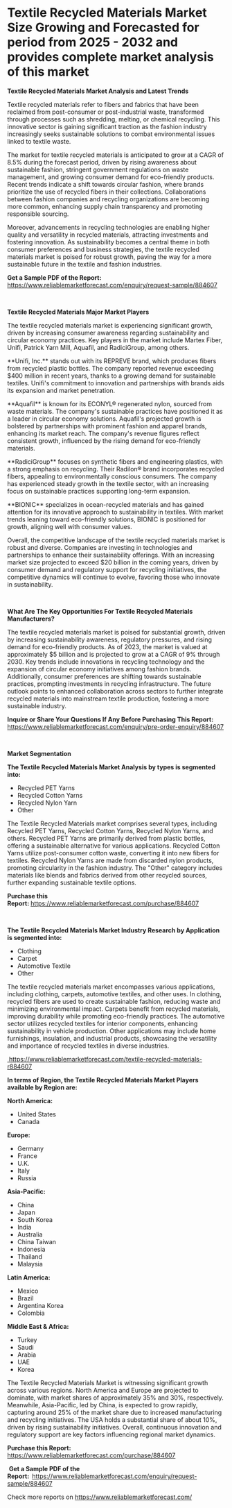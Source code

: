 <p><h1>Textile Recycled Materials Market Size Growing and Forecasted for period from 2025 - 2032 and provides complete market analysis of this market</h1></p><p><strong>Textile Recycled Materials Market Analysis and Latest Trends</strong></p>
<p><p>Textile recycled materials refer to fibers and fabrics that have been reclaimed from post-consumer or post-industrial waste, transformed through processes such as shredding, melting, or chemical recycling. This innovative sector is gaining significant traction as the fashion industry increasingly seeks sustainable solutions to combat environmental issues linked to textile waste.</p><p>The market for textile recycled materials is anticipated to grow at a CAGR of 8.5% during the forecast period, driven by rising awareness about sustainable fashion, stringent government regulations on waste management, and growing consumer demand for eco-friendly products. Recent trends indicate a shift towards circular fashion, where brands prioritize the use of recycled fibers in their collections. Collaborations between fashion companies and recycling organizations are becoming more common, enhancing supply chain transparency and promoting responsible sourcing.</p><p>Moreover, advancements in recycling technologies are enabling higher quality and versatility in recycled materials, attracting investments and fostering innovation. As sustainability becomes a central theme in both consumer preferences and business strategies, the textile recycled materials market is poised for robust growth, paving the way for a more sustainable future in the textile and fashion industries.</p></p>
<p><strong>Get a Sample PDF of the Report:&nbsp;</strong> <a href="https://www.reliablemarketforecast.com/enquiry/request-sample/884607?utm_campaign=2293&utm_medium=2&utm_source=Github&utm_content=ia&utm_term=02042025&utm_id=textile-recycled-materials">https://www.reliablemarketforecast.com/enquiry/request-sample/884607</a></p>
<p>&nbsp;</p>
<p><strong>Textile Recycled Materials Major Market Players</strong></p>
<p><p>The textile recycled materials market is experiencing significant growth, driven by increasing consumer awareness regarding sustainability and circular economy practices. Key players in the market include Martex Fiber, Unifi, Patrick Yarn Mill, Aquafil, and RadiciGroup, among others.</p><p>**Unifi, Inc.** stands out with its REPREVE brand, which produces fibers from recycled plastic bottles. The company reported revenue exceeding $400 million in recent years, thanks to a growing demand for sustainable textiles. Unifi's commitment to innovation and partnerships with brands aids its expansion and market penetration.</p><p>**Aquafil** is known for its ECONYL® regenerated nylon, sourced from waste materials. The company's sustainable practices have positioned it as a leader in circular economy solutions. Aquafil's projected growth is bolstered by partnerships with prominent fashion and apparel brands, enhancing its market reach. The company's revenue figures reflect consistent growth, influenced by the rising demand for eco-friendly materials.</p><p>**RadiciGroup** focuses on synthetic fibers and engineering plastics, with a strong emphasis on recycling. Their Radilon® brand incorporates recycled fibers, appealing to environmentally conscious consumers. The company has experienced steady growth in the textile sector, with an increasing focus on sustainable practices supporting long-term expansion.</p><p>**BIONIC** specializes in ocean-recycled materials and has gained attention for its innovative approach to sustainability in textiles. With market trends leaning toward eco-friendly solutions, BIONIC is positioned for growth, aligning well with consumer values.</p><p>Overall, the competitive landscape of the textile recycled materials market is robust and diverse. Companies are investing in technologies and partnerships to enhance their sustainability offerings. With an increasing market size projected to exceed $20 billion in the coming years, driven by consumer demand and regulatory support for recycling initiatives, the competitive dynamics will continue to evolve, favoring those who innovate in sustainability.</p></p>
<p>&nbsp;</p>
<p><strong>What Are The Key Opportunities For Textile Recycled Materials Manufacturers?</strong></p>
<p><p>The textile recycled materials market is poised for substantial growth, driven by increasing sustainability awareness, regulatory pressures, and rising demand for eco-friendly products. As of 2023, the market is valued at approximately $5 billion and is projected to grow at a CAGR of 9% through 2030. Key trends include innovations in recycling technology and the expansion of circular economy initiatives among fashion brands. Additionally, consumer preferences are shifting towards sustainable practices, prompting investments in recycling infrastructure. The future outlook points to enhanced collaboration across sectors to further integrate recycled materials into mainstream textile production, fostering a more sustainable industry.</p></p>
<p><strong>Inquire or Share Your Questions If Any Before Purchasing This Report:</strong> <a href="https://www.reliablemarketforecast.com/enquiry/pre-order-enquiry/884607?utm_campaign=2293&utm_medium=2&utm_source=Github&utm_content=ia&utm_term=02042025&utm_id=textile-recycled-materials">https://www.reliablemarketforecast.com/enquiry/pre-order-enquiry/884607</a></p>
<p>&nbsp;</p>
<p><strong>Market Segmentation</strong></p>
<p><strong>The Textile Recycled Materials Market Analysis by types is segmented into:</strong></p>
<p><ul><li>Recycled PET Yarns</li><li>Recycled Cotton Yarns</li><li>Recycled Nylon Yarn</li><li>Other</li></ul></p>
<p><p>The Textile Recycled Materials market comprises several types, including Recycled PET Yarns, Recycled Cotton Yarns, Recycled Nylon Yarns, and others. Recycled PET Yarns are primarily derived from plastic bottles, offering a sustainable alternative for various applications. Recycled Cotton Yarns utilize post-consumer cotton waste, converting it into new fibers for textiles. Recycled Nylon Yarns are made from discarded nylon products, promoting circularity in the fashion industry. The "Other" category includes materials like blends and fabrics derived from other recycled sources, further expanding sustainable textile options.</p></p>
<p><strong>Purchase this Report:&nbsp;</strong><a href="https://www.reliablemarketforecast.com/purchase/884607?utm_campaign=2293&utm_medium=2&utm_source=Github&utm_content=ia&utm_term=02042025&utm_id=textile-recycled-materials">https://www.reliablemarketforecast.com/purchase/884607</a></p>
<p>&nbsp;</p>
<p><strong>The Textile Recycled Materials Market Industry Research by Application is segmented into:</strong></p>
<p><ul><li>Clothing</li><li>Carpet</li><li>Automotive Textile</li><li>Other</li></ul></p>
<p><p>The textile recycled materials market encompasses various applications, including clothing, carpets, automotive textiles, and other uses. In clothing, recycled fibers are used to create sustainable fashion, reducing waste and minimizing environmental impact. Carpets benefit from recycled materials, improving durability while promoting eco-friendly practices. The automotive sector utilizes recycled textiles for interior components, enhancing sustainability in vehicle production. Other applications may include home furnishings, insulation, and industrial products, showcasing the versatility and importance of recycled textiles in diverse industries.</p></p>
<p><a href="https://www.reliablemarketforecast.com/textile-recycled-materials-r884607?utm_campaign=2293&utm_medium=2&utm_source=Github&utm_content=ia&utm_term=02042025&utm_id=textile-recycled-materials">&nbsp;https://www.reliablemarketforecast.com/textile-recycled-materials-r884607</a></p>
<p><strong>In terms of Region, the Textile Recycled Materials Market Players available by Region are:</strong></p>
<p>
    <p> <strong> North America: </strong>
        <ul>
            <li>United States</li>
            <li>Canada</li>
        </ul>
        </p> 
    <p> <strong> Europe: </strong>
        <ul>
            <li>Germany</li>
            <li>France</li>
            <li>U.K.</li>
            <li>Italy</li>
            <li>Russia</li>
        </ul>
        </p> 
    <p> <strong> Asia-Pacific: </strong>
        <ul>
            <li>China</li>
            <li>Japan</li>
            <li>South Korea</li>
            <li>India</li>
            <li>Australia</li>
            <li>China Taiwan</li>
            <li>Indonesia</li>
            <li>Thailand</li>
            <li>Malaysia</li>
        </ul>
        </p> 
    <p> <strong> Latin America: </strong>
        <ul>
            <li>Mexico</li>
            <li>Brazil</li>
            <li>Argentina Korea</li>
            <li>Colombia</li>
        </ul>
        </p> 
    <p> <strong> Middle East & Africa: </strong>
        <ul>
            <li>Turkey</li>
            <li>Saudi</li>
            <li>Arabia</li>
            <li>UAE</li>
            <li>Korea</li>
        </ul>
    </p>
    </p>
<p><p>The Textile Recycled Materials Market is witnessing significant growth across various regions. North America and Europe are projected to dominate, with market shares of approximately 35% and 30%, respectively. Meanwhile, Asia-Pacific, led by China, is expected to grow rapidly, capturing around 25% of the market share due to increased manufacturing and recycling initiatives. The USA holds a substantial share of about 10%, driven by rising sustainability initiatives. Overall, continuous innovation and regulatory support are key factors influencing regional market dynamics.</p></p>
<p><strong>Purchase this Report: </strong><a href="https://www.reliablemarketforecast.com/purchase/884607?utm_campaign=2293&utm_medium=2&utm_source=Github&utm_content=ia&utm_term=02042025&utm_id=textile-recycled-materials">https://www.reliablemarketforecast.com/purchase/884607</a></p>
<p>&nbsp;<strong>Get a Sample PDF of the Report:&nbsp;&nbsp;</strong><a href="https://www.reliablemarketforecast.com/enquiry/request-sample/884607?utm_campaign=2293&utm_medium=2&utm_source=Github&utm_content=ia&utm_term=02042025&utm_id=textile-recycled-materials">https://www.reliablemarketforecast.com/enquiry/request-sample/884607</a></p>
<p><strong></strong></p>
<p>Check more reports on <a href="https://www.reliablemarketforecast.com/?utm_campaign=2293&utm_medium=2&utm_source=Github&utm_content=ia&utm_term=02042025&utm_id=textile-recycled-materials">https://www.reliablemarketforecast.com/</a></p>